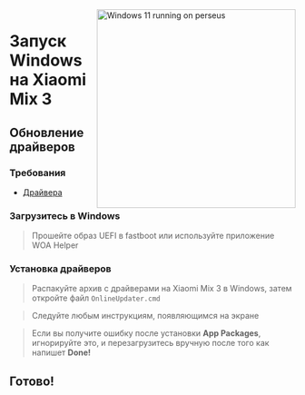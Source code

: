<img align="right" src="https://github.com/n00b69/woa-polaris/blob/main/polaris.png" width="350" alt="Windows 11 running on perseus">

# Запуск Windows на Xiaomi Mix 3

## Обновление драйверов 

### Требования
- [Драйвера](https://github.com/n00b69/woa-perseus/releases/tag/Drivers)

### Загрузитесь в Windows
> Прошейте образ UEFI в fastboot или используйте приложение WOA Helper

### Установка драйверов
> Распакуйте архив с драйверами на Xiaomi Mix 3 в Windows, затем откройте файл `OnlineUpdater.cmd`

> Следуйте любым инструкциям, появляющимся на экране

> Если вы получите ошибку после установки **App Packages**, игнорируйте это, и перезагрузитесь вручную после того как напишет **Done!**

## Готово!
